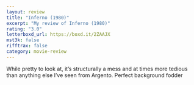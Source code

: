 ```yaml
---
layout: review
title: "Inferno (1980)"
excerpt: "My review of Inferno (1980)"
rating: "3.0"
letterboxd_url: https://boxd.it/2ZAAJX
mst3k: false
rifftrax: false
category: movie-review
---
```


While pretty to look at, it’s structurally a mess and at times more tedious than anything else I’ve seen from Argento. Perfect background fodder
